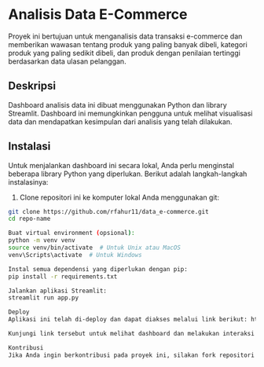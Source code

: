 # Analisis Data E-Commerce

Proyek ini bertujuan untuk menganalisis data transaksi e-commerce dan memberikan wawasan tentang produk yang paling banyak dibeli, kategori produk yang paling sedikit dibeli, dan produk dengan penilaian tertinggi berdasarkan data ulasan pelanggan.

## Deskripsi

Dashboard analisis data ini dibuat menggunakan Python dan library Streamlit. Dashboard ini memungkinkan pengguna untuk melihat visualisasi data dan mendapatkan kesimpulan dari analisis yang telah dilakukan.

## Instalasi

Untuk menjalankan dashboard ini secara lokal, Anda perlu menginstal beberapa library Python yang diperlukan. Berikut adalah langkah-langkah instalasinya:

1. Clone repositori ini ke komputer lokal Anda menggunakan git:

```bash
git clone https://github.com/rfahur11/data_e-commerce.git
cd repo-name

Buat virtual environment (opsional):
python -m venv venv
source venv/bin/activate  # Untuk Unix atau MacOS
venv\Scripts\activate  # Untuk Windows

Instal semua dependensi yang diperlukan dengan pip:
pip install -r requirements.txt

Jalankan aplikasi Streamlit:
streamlit run app.py

Deploy
Aplikasi ini telah di-deploy dan dapat diakses melalui link berikut: https://data-ecommerce.streamlit.app/

Kunjungi link tersebut untuk melihat dashboard dan melakukan interaksi dengan data analisis e-commerce.

Kontribusi
Jika Anda ingin berkontribusi pada proyek ini, silakan fork repositori ini, buat perubahan, dan kirimkan pull request. Kami sangat menghargai setiap kontribusi yang Anda berikan.